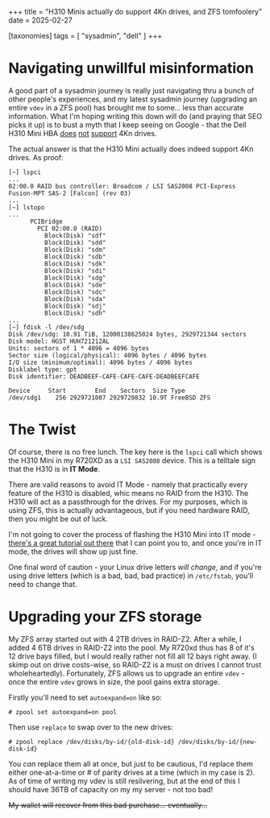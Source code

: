 +++
title = "H310 Minis actually do support 4Kn drives, and ZFS tomfoolery"
date = 2025-02-27

[taxonomies]
tags = [ "sysadmin", "dell" ]
+++

# Navigating unwillful misinformation

A good part of a sysadmin journey is really just navigating thru a bunch
of other people's experiences, and my latest sysadmin journey (upgrading
an entire `vdev` in a ZFS pool) has brought me to some... less than
accurate information. What I'm hoping writing this down will do 
(and praying that SEO picks it up) is to bust a myth that I keep seeing
on Google - that the Dell H310 Mini HBA
[does](https://superuser.com/questions/1121572/dell-perc-h310-suporta-hdd-4kn)
[not](https://www.dell.com/community/en/conversations/poweredge-hddscsiraid/8-tb-drive-in-r320-on-perc-h310-mini-hba/64f8ed12f26ea83b0d33a855?commentId=64f9d7c0f26ea83b0d33c721)
[support](https://www.reddit.com/r/homelab/comments/9mrlti/dell_perc_h310_and_seagate_st4000nm0004_drives/)
4Kn drives. 

The actual answer is that the H310 Mini actually does indeed support
4Kn drives. As proof:
```
[~] lspci
...
02:00.0 RAID bus controller: Broadcom / LSI SAS2008 PCI-Express Fusion-MPT SAS-2 [Falcon] (rev 03)
...
[~] lstopo
...
      PCIBridge
        PCI 02:00.0 (RAID)
          Block(Disk) "sdf"
          Block(Disk) "sdd"
          Block(Disk) "sdm"
          Block(Disk) "sdb"
          Block(Disk) "sdk"
          Block(Disk) "sdi"
          Block(Disk) "sdg"
          Block(Disk) "sde"
          Block(Disk) "sdc"
          Block(Disk) "sda"
          Block(Disk) "sdj"
          Block(Disk) "sdh"
...
[~] fdisk -l /dev/sdg
Disk /dev/sdg: 10.91 TiB, 12000138625024 bytes, 2929721344 sectors
Disk model: HGST HUH721212AL
Units: sectors of 1 * 4096 = 4096 bytes
Sector size (logical/physical): 4096 bytes / 4096 bytes
I/O size (minimum/optimal): 4096 bytes / 4096 bytes
Disklabel type: gpt
Disk identifier: DEADBEEF-CAFE-CAFE-CAFE-DEADBEEFCAFE

Device     Start        End    Sectors  Size Type
/dev/sdg1    256 2929721087 2929720832 10.9T FreeBSD ZFS
```

# The Twist

Of course, there is no free lunch. The key here is the `lspci` call which 
shows the H310 Mini in my R720XD as a `LSI SAS2008` device. This is a 
telltale sign that the H310 is in **IT Mode**.

There are valid reasons to avoid IT Mode - namely that practically every
feature of the H310 is disabled, whic means no RAID from the H310. The H310 
will act as a passthrough for the drives. For my purposes, which is using
ZFS, this is actually advantageous, but if you need hardware RAID, then you 
might be out of luck.

I'm not going to cover the process of flashing the H310 Mini into IT mode -
[there's a great tutorial out there](https://fohdeesha.com/docs/perc.html)
that I can point you to, and once you're in IT mode, the drives will
show up just fine.

One final word of caution - your Linux drive letters *will change*, and if
you're using drive letters (which is a bad, bad, bad practice) in `/etc/fstab`,
you'll need to change that.

# Upgrading your ZFS storage

My ZFS array started out with 4 2TB drives in RAID-Z2. After a while, I added
4 6TB drives in RAID-Z2 into the pool. My R720xd thus has 8 of it's 12 drive
bays filled, but I would really rather not fill all 12 bays right away. 
(I skimp out on drive costs-wise, so RAID-Z2 is a must on drives I cannot 
trust wholeheartedly). Fortunately, ZFS allows us to upgrade an entire
`vdev` - once the entire `vdev` grows in size, the pool gains extra
storage.

Firstly you'll need to set `autoexpand=on` like so:

```
# zpool set autoexpand=on pool
```

Then use `replace` to swap over to the new drives:

```
# zpool replace /dev/disks/by-id/{old-disk-id} /dev/disks/by-id/{new-disk-id}
```

You *can* replace them all at once, but just to be cautious, I'd replace them
either one-at-a-time or # of parity drives at a time (which in my case is 2).
As of time of writing my vdev is still resilvering, but at the end of this
I should have 36TB of capacity on my my server - not too bad!

~~My wallet will recover from this bad purchase... eventually...~~
